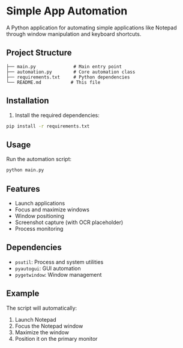 # Simple App Automation

A Python application for automating simple applications like Notepad through window manipulation and keyboard shortcuts.

## Project Structure

```
├── main.py              # Main entry point
├── automation.py        # Core automation class
├── requirements.txt     # Python dependencies
└── README.md           # This file
```

## Installation

1. Install the required dependencies:
```bash
pip install -r requirements.txt
```

## Usage

Run the automation script:
```bash
python main.py
```

## Features

- Launch applications
- Focus and maximize windows
- Window positioning
- Screenshot capture (with OCR placeholder)
- Process monitoring

## Dependencies

- `psutil`: Process and system utilities
- `pyautogui`: GUI automation
- `pygetwindow`: Window management

## Example

The script will automatically:
1. Launch Notepad
2. Focus the Notepad window
3. Maximize the window
4. Position it on the primary monitor

